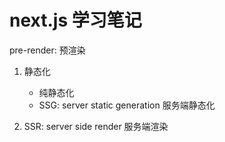 # next.js 学习笔记

pre-render: 预渲染

1. 静态化

    - 纯静态化
    - SSG: server static generation 服务端静态化

2. SSR: server side render 服务端渲染
